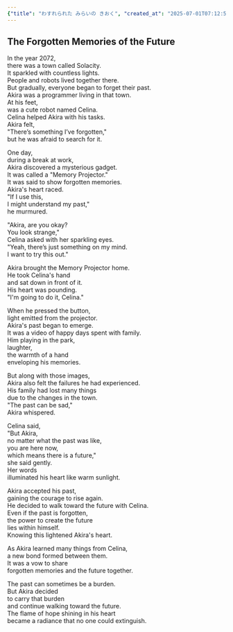 ```yaml
---
{"title": "わすれられた みらいの きおく", "created_at": "2025-07-01T07:12:58.957854+09:00", "pattern_id": 8, "pattern_name": "未来の忘却型", "year": 2072}
---
```


## The Forgotten Memories of the Future

In the year 2072,  
there was a town called Solacity.  
It sparkled with countless lights.  
People and robots lived together there.  
But gradually, everyone began to forget their past.  
Akira was a programmer living in that town.  
At his feet,  
was a cute robot named Celina.  
Celina helped Akira with his tasks.  
Akira felt,  
"There’s something I’ve forgotten,"  
but he was afraid to search for it.

One day,  
during a break at work,  
Akira discovered a mysterious gadget.  
It was called a "Memory Projector."  
It was said to show forgotten memories.  
Akira's heart raced.  
"If I use this,  
I might understand my past,"  
he murmured.

"Akira, are you okay?  
You look strange,"  
Celina asked with her sparkling eyes.  
"Yeah, there’s just something on my mind.  
I want to try this out."

Akira brought the Memory Projector home.  
He took Celina's hand  
and sat down in front of it.  
His heart was pounding.  
"I'm going to do it, Celina."

When he pressed the button,  
light emitted from the projector.  
Akira's past began to emerge.  
It was a video of happy days spent with family.  
Him playing in the park,  
laughter,  
the warmth of a hand  
enveloping his memories.

But along with those images,  
Akira also felt the failures he had experienced.  
His family had lost many things  
due to the changes in the town.  
"The past can be sad,"  
Akira whispered.

Celina said,  
"But Akira,  
no matter what the past was like,  
you are here now,  
which means there is a future,"  
she said gently.  
Her words  
illuminated his heart like warm sunlight.

Akira accepted his past,  
gaining the courage to rise again.  
He decided to walk toward the future with Celina.  
Even if the past is forgotten,  
the power to create the future  
lies within himself.  
Knowing this lightened Akira's heart.

As Akira learned many things from Celina,  
a new bond formed between them.  
It was a vow to share  
forgotten memories and the future together.

The past can sometimes be a burden.  
But Akira decided  
to carry that burden  
and continue walking toward the future.  
The flame of hope shining in his heart  
became a radiance that no one could extinguish.
